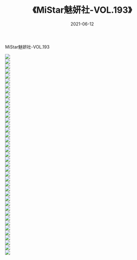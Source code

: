 ﻿---
layout: post
title:  《MiStar魅妍社-VOL.193》
date:   2021-06-12
img: http://img.660000.xyz/Sharelink/网络美图/2021/MiStar魅妍社-VOL.193/000.jpg
categories: [美女, 清纯, 唯美]
---

MiStar魅妍社-VOL.193

  ![](http://img.660000.xyz/Sharelink/网络美图/2021/MiStar魅妍社-VOL.193/001.jpg) <br> ![](http://img.660000.xyz/Sharelink/网络美图/2021/MiStar魅妍社-VOL.193/002.jpg) <br> ![](http://img.660000.xyz/Sharelink/网络美图/2021/MiStar魅妍社-VOL.193/003.jpg) <br> ![](http://img.660000.xyz/Sharelink/网络美图/2021/MiStar魅妍社-VOL.193/004.jpg) <br> ![](http://img.660000.xyz/Sharelink/网络美图/2021/MiStar魅妍社-VOL.193/005.jpg) <br> ![](http://img.660000.xyz/Sharelink/网络美图/2021/MiStar魅妍社-VOL.193/006.jpg) <br> ![](http://img.660000.xyz/Sharelink/网络美图/2021/MiStar魅妍社-VOL.193/007.jpg) <br> ![](http://img.660000.xyz/Sharelink/网络美图/2021/MiStar魅妍社-VOL.193/008.jpg) <br> ![](http://img.660000.xyz/Sharelink/网络美图/2021/MiStar魅妍社-VOL.193/009.jpg) <br> ![](http://img.660000.xyz/Sharelink/网络美图/2021/MiStar魅妍社-VOL.193/010.jpg) <br> ![](http://img.660000.xyz/Sharelink/网络美图/2021/MiStar魅妍社-VOL.193/011.jpg) <br> ![](http://img.660000.xyz/Sharelink/网络美图/2021/MiStar魅妍社-VOL.193/012.jpg) <br> ![](http://img.660000.xyz/Sharelink/网络美图/2021/MiStar魅妍社-VOL.193/013.jpg) <br> ![](http://img.660000.xyz/Sharelink/网络美图/2021/MiStar魅妍社-VOL.193/014.jpg) <br> ![](http://img.660000.xyz/Sharelink/网络美图/2021/MiStar魅妍社-VOL.193/015.jpg) <br> ![](http://img.660000.xyz/Sharelink/网络美图/2021/MiStar魅妍社-VOL.193/016.jpg) <br> ![](http://img.660000.xyz/Sharelink/网络美图/2021/MiStar魅妍社-VOL.193/017.jpg) <br> ![](http://img.660000.xyz/Sharelink/网络美图/2021/MiStar魅妍社-VOL.193/018.jpg) <br> ![](http://img.660000.xyz/Sharelink/网络美图/2021/MiStar魅妍社-VOL.193/019.jpg) <br> ![](http://img.660000.xyz/Sharelink/网络美图/2021/MiStar魅妍社-VOL.193/020.jpg) <br> ![](http://img.660000.xyz/Sharelink/网络美图/2021/MiStar魅妍社-VOL.193/021.jpg) <br> ![](http://img.660000.xyz/Sharelink/网络美图/2021/MiStar魅妍社-VOL.193/022.jpg) <br> ![](http://img.660000.xyz/Sharelink/网络美图/2021/MiStar魅妍社-VOL.193/023.jpg) <br> ![](http://img.660000.xyz/Sharelink/网络美图/2021/MiStar魅妍社-VOL.193/024.jpg) <br> ![](http://img.660000.xyz/Sharelink/网络美图/2021/MiStar魅妍社-VOL.193/025.jpg) <br> ![](http://img.660000.xyz/Sharelink/网络美图/2021/MiStar魅妍社-VOL.193/026.jpg) <br> ![](http://img.660000.xyz/Sharelink/网络美图/2021/MiStar魅妍社-VOL.193/027.jpg) <br> ![](http://img.660000.xyz/Sharelink/网络美图/2021/MiStar魅妍社-VOL.193/028.jpg) <br> ![](http://img.660000.xyz/Sharelink/网络美图/2021/MiStar魅妍社-VOL.193/029.jpg) <br> ![](http://img.660000.xyz/Sharelink/网络美图/2021/MiStar魅妍社-VOL.193/030.jpg) <br> ![](http://img.660000.xyz/Sharelink/网络美图/2021/MiStar魅妍社-VOL.193/031.jpg) <br> ![](http://img.660000.xyz/Sharelink/网络美图/2021/MiStar魅妍社-VOL.193/032.jpg) <br> ![](http://img.660000.xyz/Sharelink/网络美图/2021/MiStar魅妍社-VOL.193/033.jpg) <br> ![](http://img.660000.xyz/Sharelink/网络美图/2021/MiStar魅妍社-VOL.193/034.jpg) <br> ![](http://img.660000.xyz/Sharelink/网络美图/2021/MiStar魅妍社-VOL.193/035.jpg) <br> ![](http://img.660000.xyz/Sharelink/网络美图/2021/MiStar魅妍社-VOL.193/036.jpg) <br> ![](http://img.660000.xyz/Sharelink/网络美图/2021/MiStar魅妍社-VOL.193/037.jpg) <br> ![](http://img.660000.xyz/Sharelink/网络美图/2021/MiStar魅妍社-VOL.193/038.jpg) <br> ![](http://img.660000.xyz/Sharelink/网络美图/2021/MiStar魅妍社-VOL.193/039.jpg) <br> ![](http://img.660000.xyz/Sharelink/网络美图/2021/MiStar魅妍社-VOL.193/040.jpg) <br> ![](http://img.660000.xyz/Sharelink/网络美图/2021/MiStar魅妍社-VOL.193/041.jpg) <br>